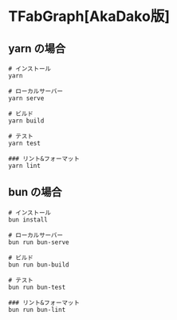 # TFabGraph[AkaDako版]

## yarn の場合
```
# インストール
yarn

# ローカルサーバー
yarn serve

# ビルド
yarn build

# テスト
yarn test

### リント&フォーマット
yarn lint
```

## bun の場合
```
# インストール
bun install

# ローカルサーバー
bun run bun-serve

# ビルド
bun run bun-build

# テスト
bun run bun-test

### リント&フォーマット
bun run bun-lint
```
